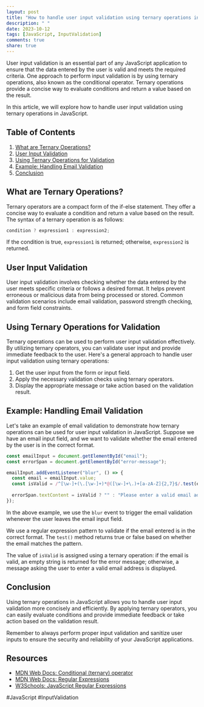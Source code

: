```yaml
---
layout: post
title: "How to handle user input validation using ternary operations in JavaScript?"
description: " "
date: 2023-10-12
tags: [JavaScript, InputValidation]
comments: true
share: true
---
```


User input validation is an essential part of any JavaScript application to ensure that the data entered by the user is valid and meets the required criteria. One approach to perform input validation is by using ternary operations, also known as the conditional operator. Ternary operations provide a concise way to evaluate conditions and return a value based on the result.

In this article, we will explore how to handle user input validation using ternary operations in JavaScript.

## Table of Contents
1. [What are Ternary Operations?](#what-are-ternary-operations)
2. [User Input Validation](#user-input-validation)
3. [Using Ternary Operations for Validation](#using-ternary-operations-for-validation)
4. [Example: Handling Email Validation](#example-handling-email-validation)
5. [Conclusion](#conclusion)

## What are Ternary Operations?

Ternary operators are a compact form of the if-else statement. They offer a concise way to evaluate a condition and return a value based on the result. The syntax of a ternary operation is as follows:

```javascript
condition ? expression1 : expression2;
```

If the condition is true, `expression1` is returned; otherwise, `expression2` is returned.

## User Input Validation

User input validation involves checking whether the data entered by the user meets specific criteria or follows a desired format. It helps prevent erroneous or malicious data from being processed or stored. Common validation scenarios include email validation, password strength checking, and form field constraints.

## Using Ternary Operations for Validation

Ternary operations can be used to perform user input validation effectively. By utilizing ternary operators, you can validate user input and provide immediate feedback to the user. Here's a general approach to handle user input validation using ternary operations:

1. Get the user input from the form or input field.
2. Apply the necessary validation checks using ternary operators.
3. Display the appropriate message or take action based on the validation result.

## Example: Handling Email Validation

Let's take an example of email validation to demonstrate how ternary operations can be used for user input validation in JavaScript. Suppose we have an email input field, and we want to validate whether the email entered by the user is in the correct format.

```javascript
const emailInput = document.getElementById("email");
const errorSpan = document.getElementById("error-message");

emailInput.addEventListener("blur", () => {
  const email = emailInput.value;
  const isValid = /^[\w-]+(\.[\w-]+)*@([\w-]+\.)+[a-zA-Z]{2,7}$/.test(email);
  
  errorSpan.textContent = isValid ? "" : "Please enter a valid email address";
});
```

In the above example, we use the `blur` event to trigger the email validation whenever the user leaves the email input field.

We use a regular expression pattern to validate if the email entered is in the correct format. The `test()` method returns true or false based on whether the email matches the pattern.

The value of `isValid` is assigned using a ternary operation: if the email is valid, an empty string is returned for the error message; otherwise, a message asking the user to enter a valid email address is displayed.

## Conclusion

Using ternary operations in JavaScript allows you to handle user input validation more concisely and efficiently. By applying ternary operators, you can easily evaluate conditions and provide immediate feedback or take action based on the validation result.

Remember to always perform proper input validation and sanitize user inputs to ensure the security and reliability of your JavaScript applications.

## Resources
- [MDN Web Docs: Conditional (ternary) operator](https://developer.mozilla.org/en-US/docs/Web/JavaScript/Reference/Operators/Conditional_Operator)
- [MDN Web Docs: Regular Expressions](https://developer.mozilla.org/en-US/docs/Web/JavaScript/Guide/Regular_Expressions)
- [W3Schools: JavaScript Regular Expressions](https://www.w3schools.com/js/js_regexp.asp)

\#JavaScript #InputValidation